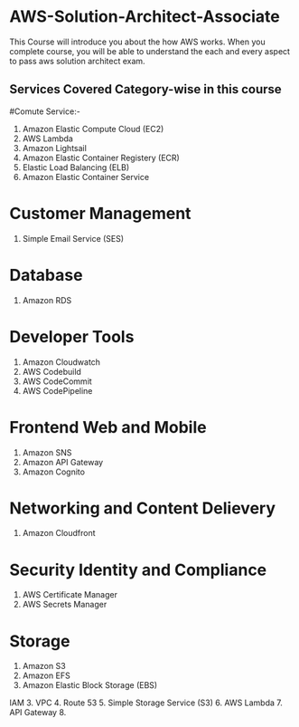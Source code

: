 # AWS-Solution-Architect-Associate
This Course will introduce you about the how AWS works.
When you complete course, you will be able to understand the each and every aspect to pass aws solution architect exam.

## Services Covered Category-wise in this course ##
#Comute Service:- 
1. Amazon Elastic Compute Cloud (EC2)
2. AWS Lambda
3. Amazon Lightsail
4. Amazon Elastic Container Registery (ECR)
5. Elastic Load Balancing (ELB)
6. Amazon Elastic Container Service

# Customer Management
1. Simple Email Service (SES)

# Database
1. Amazon RDS

# Developer Tools
1. Amazon Cloudwatch
2. AWS Codebuild
3. AWS CodeCommit
4. AWS CodePipeline

# Frontend Web and Mobile
1. Amazon SNS
2. Amazon API Gateway
3. Amazon Cognito

# Networking and Content Delievery
1. Amazon Cloudfront

# Security Identity and Compliance
1. AWS Certificate Manager
2. AWS Secrets Manager

# Storage
1. Amazon S3
2. Amazon EFS
3. Amazon Elastic Block Storage (EBS)


IAM
3. VPC
4. Route 53
5. Simple Storage Service (S3)
6. AWS Lambda
7. API Gateway
8. 

